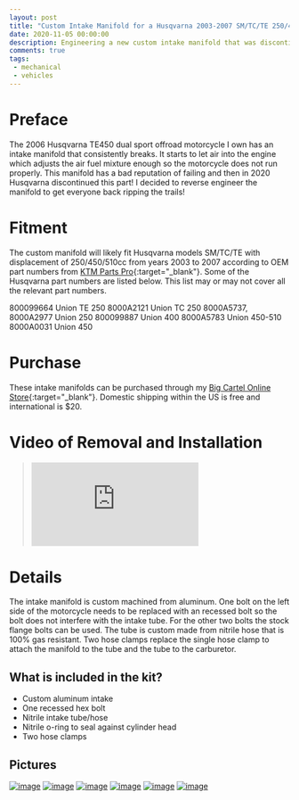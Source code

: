```yaml
---
layout: post
title: "Custom Intake Manifold for a Husqvarna 2003-2007 SM/TC/TE 250/450/510cc"
date: 2020-11-05 00:00:00
description: Engineering a new custom intake manifold that was discontinued by Husqvarna for a wide range of models.
comments: true
tags: 
 - mechanical
 - vehicles
---
```


# Preface
The 2006 Husqvarna TE450 dual sport offroad motorcycle I own has an intake manifold that consistently breaks. It starts to let air into the engine which adjusts the air fuel mixture enough so the motorcycle does not run properly. This manifold has a bad reputation of failing and then in 2020 Husqvarna discontinued this part! I decided to reverse engineer the manifold to get everyone back ripping the trails!

# Fitment
The custom manifold will likely fit Husqvarna models SM/TC/TE with displacement of 250/450/510cc from years 2003 to 2007 according to OEM part numbers from [KTM Parts Pro](https://www.ktmpartspro.com/){:target="_blank"}. Some of the Husqvarna part numbers are listed below. This list may or may not cover all the relevant part numbers.

800099664 Union TE 250
8000A2121 Union TC 250
8000A5737, 8000A2977 Union 250
800099887 Union 400
8000A5783 Union 450-510
8000A0031 Union 450

# Purchase
These intake manifolds can be purchased through my [Big Cartel Online Store](https://aricbeaver.bigcartel.com/product/intake-manifold-for-a-husqvarna-2003-2007-sm-tc-te-250-450-510cc){:target="_blank"}. Domestic shipping within the US is free and international is $20.



# Video of Removal and Installation

<blockquote>
	<div class="intrinsic-container intrinsic-container-16x9">
	  <iframe src="https://www.youtube.com/embed/gxgkr7LJhQg" frameborder="0" allowfullscreen></iframe>
	</div>
</blockquote>

# Details
The intake manifold is custom machined from aluminum. One bolt on the left side of the motorcycle needs to be replaced with an recessed bolt so the bolt does not interfere with the intake tube. For the other two bolts the stock flange bolts can be used. The tube is custom made from nitrile hose that is 100% gas resistant. Two hose clamps replace the single hose clamp to attach the manifold to the tube and the tube to the carburetor. 

## What is included in the kit?
* Custom aluminum intake
* One recessed hex bolt
* Nitrile intake tube/hose
* Nitrile o-ring to seal against cylinder head
* Two hose clamps

## Pictures
<div>
	<a rel="pictures" href="{{ site.baseurl }}/images/intake_manifold/big/1.jpg" class="swipebox" title="Custom intake manifold replacement kit">
	<img src="{{ site.baseurl }}/images/intake_manifold/small/1.jpg" alt="image"></a>
	<a rel="pictures" href="{{ site.baseurl }}/images/intake_manifold/big/2.jpg" class="swipebox" title="Custom aluminum intake manifold">
	<img src="{{ site.baseurl }}/images/intake_manifold/small/2.jpg" alt="image"></a>
	<a rel="pictures" href="{{ site.baseurl }}/images/intake_manifold/big/3.jpg" class="swipebox" title="Nitrile hose with hose clamps">
	<img src="{{ site.baseurl }}/images/intake_manifold/small/3.jpg" alt="image"></a>
	<a rel="pictures" href="{{ site.baseurl }}/images/intake_manifold/big/4.jpg" class="swipebox" title="Cylinder head side with nitrile o-ring">
	<img src="{{ site.baseurl }}/images/intake_manifold/small/4.jpg" alt="image"></a>
	<a rel="pictures" href="{{ site.baseurl }}/images/intake_manifold/big/5.jpg" class="swipebox" title="Nitrile hose with hose clamps">
	<img src="{{ site.baseurl }}/images/intake_manifold/small/5.jpg" alt="image"></a>
	<a rel="pictures" href="{{ site.baseurl }}/images/intake_manifold/big/6.jpg" class="swipebox" title="Stock and custom intake manifold setups">
	<img src="{{ site.baseurl }}/images/intake_manifold/small/6.jpg" alt="image"></a>
</div>